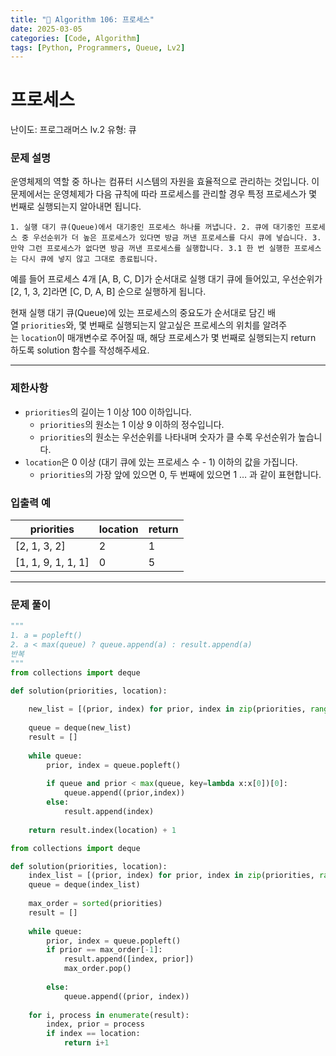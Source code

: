 ```yaml
---
title: "🧠 Algorithm 106: 프로세스"
date: 2025-03-05
categories: [Code, Algorithm]
tags: [Python, Programmers, Queue, Lv2]
---
```


# 프로세스

난이도: 프로그래머스 lv.2
유형: 큐

### **문제 설명**

운영체제의 역할 중 하나는 컴퓨터 시스템의 자원을 효율적으로 관리하는 것입니다. 이 문제에서는 운영체제가 다음 규칙에 따라 프로세스를 관리할 경우 특정 프로세스가 몇 번째로 실행되는지 알아내면 됩니다.

`1. 실행 대기 큐(Queue)에서 대기중인 프로세스 하나를 꺼냅니다.
2. 큐에 대기중인 프로세스 중 우선순위가 더 높은 프로세스가 있다면 방금 꺼낸 프로세스를 다시 큐에 넣습니다.
3. 만약 그런 프로세스가 없다면 방금 꺼낸 프로세스를 실행합니다.
  3.1 한 번 실행한 프로세스는 다시 큐에 넣지 않고 그대로 종료됩니다.`

예를 들어 프로세스 4개 [A, B, C, D]가 순서대로 실행 대기 큐에 들어있고, 우선순위가 [2, 1, 3, 2]라면 [C, D, A, B] 순으로 실행하게 됩니다.

현재 실행 대기 큐(Queue)에 있는 프로세스의 중요도가 순서대로 담긴 배열 `priorities`와, 몇 번째로 실행되는지 알고싶은 프로세스의 위치를 알려주는 `location`이 매개변수로 주어질 때, 해당 프로세스가 몇 번째로 실행되는지 return 하도록 solution 함수를 작성해주세요.

---

### 제한사항

- `priorities`의 길이는 1 이상 100 이하입니다.
    - `priorities`의 원소는 1 이상 9 이하의 정수입니다.
    - `priorities`의 원소는 우선순위를 나타내며 숫자가 클 수록 우선순위가 높습니다.
- `location`은 0 이상 (대기 큐에 있는 프로세스 수 - 1) 이하의 값을 가집니다.
    - `priorities`의 가장 앞에 있으면 0, 두 번째에 있으면 1 … 과 같이 표현합니다.

### 입출력 예

| priorities | location | return |
| --- | --- | --- |
| [2, 1, 3, 2] | 2 | 1 |
| [1, 1, 9, 1, 1, 1] | 0 | 5 |

---

### 문제 풀이

```python
"""
1. a = popleft()
2. a < max(queue) ? queue.append(a) : result.append(a)
반복
"""
from collections import deque

def solution(priorities, location):
    
    new_list = [(prior, index) for prior, index in zip(priorities, range(len(priorities)))]
    
    queue = deque(new_list)
    result = []
    
    while queue:
        prior, index = queue.popleft()
        
        if queue and prior < max(queue, key=lambda x:x[0])[0]:
            queue.append((prior,index))
        else:
            result.append(index)
            
    return result.index(location) + 1
```

```python
from collections import deque

def solution(priorities, location):
    index_list = [(prior, index) for prior, index in zip(priorities, range(len(priorities)))]
    queue = deque(index_list)
    
    max_order = sorted(priorities)
    result = []
    
    while queue:
        prior, index = queue.popleft()
        if prior == max_order[-1]:
            result.append([index, prior])
            max_order.pop()
            
        else:
            queue.append((prior, index))
    
    for i, process in enumerate(result):
        index, prior = process
        if index == location:
            return i+1
        

```